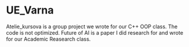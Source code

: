 # UE_Varna
Atelie_kursova is a group project we wrote for our C++ OOP class. The code is not optimized.
Future of AI is a paper I did research for and wrote for our Academic Reasearch class. 
